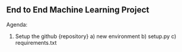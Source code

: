 ## End to End Machine Learning Project

Agenda:
1. Setup the github {repository}
    a) new environment
    b) setup.py
    c) requirements.txt

